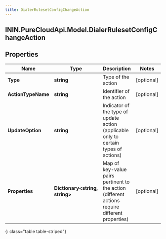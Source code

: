 ```yaml
---
title: DialerRulesetConfigChangeAction
---
```

## ININ.PureCloudApi.Model.DialerRulesetConfigChangeAction

## Properties

|Name | Type | Description | Notes|
|------------ | ------------- | ------------- | -------------|
| **Type** | **string** | Type of the action | [optional] |
| **ActionTypeName** | **string** | Identifier of the action | [optional] |
| **UpdateOption** | **string** | Indicator of the type of update action (applicable only to certain types of actions) | [optional] |
| **Properties** | **Dictionary&lt;string, string&gt;** | Map of key-value pairs pertinent to the action (different actions require different properties) | [optional] |
{: class="table table-striped"}


